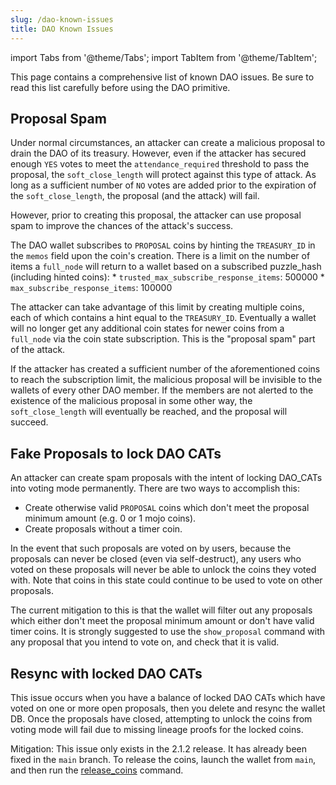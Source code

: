 ```yaml
---
slug: /dao-known-issues
title: DAO Known Issues
---
```


import Tabs from '@theme/Tabs';
import TabItem from '@theme/TabItem';

This page contains a comprehensive list of known DAO issues. Be sure to read this list carefully before using the DAO primitive.

## Proposal Spam

Under normal circumstances, an attacker can create a malicious proposal to drain the DAO of its treasury. However, even if the attacker has secured enough `YES` votes to meet the `attendance_required` threshold to pass the proposal, the `soft_close_length` will protect against this type of attack. As long as a sufficient number of `NO` votes are added prior to the expiration of the `soft_close_length`, the proposal (and the attack) will fail.

However, prior to creating this proposal, the attacker can use proposal spam to improve the chances of the attack's success.

The DAO wallet subscribes to `PROPOSAL` coins by hinting the `TREASURY_ID` in the `memos` field upon the coin's creation. There is a limit on the number of items a `full_node` will return to a wallet based on a subscribed puzzle_hash (including hinted coins): \* `trusted_max_subscribe_response_items`: 500000 \* `max_subscribe_response_items`: 100000

The attacker can take advantage of this limit by creating multiple coins, each of which contains a hint equal to the `TREASURY_ID`. Eventually a wallet will no longer get any additional coin states for newer coins from a `full_node` via the coin state subscription. This is the "proposal spam" part of the attack.

If the attacker has created a sufficient number of the aforementioned coins to reach the subscription limit, the malicious proposal will be invisible to the wallets of every other DAO member. If the members are not alerted to the existence of the malicious proposal in some other way, the `soft_close_length` will eventually be reached, and the proposal will succeed.

## Fake Proposals to lock DAO CATs

An attacker can create spam proposals with the intent of locking DAO_CATs into voting mode permanently. There are two ways to accomplish this:

- Create otherwise valid `PROPOSAL` coins which don't meet the proposal minimum amount (e.g. 0 or 1 mojo coins).
- Create proposals without a timer coin.

In the event that such proposals are voted on by users, because the proposals can never be closed (even via self-destruct), any users who voted on these proposals will never be able to unlock the coins they voted with. Note that coins in this state could continue to be used to vote on other proposals.

The current mitigation to this is that the wallet will filter out any proposals which either don't meet the proposal minimum amount or don't have valid timer coins. It is strongly suggested to use the `show_proposal` command with any proposal that you intend to vote on, and check that it is valid.

## Resync with locked DAO CATs

This issue occurs when you have a balance of locked DAO CATs which have voted on one or more open proposals, then you delete and resync the wallet DB. Once the proposals have closed, attempting to unlock the coins from voting mode will fail due to missing lineage proofs for the locked coins.

Mitigation: This issue only exists in the 2.1.2 release. It has already been fixed in the `main` branch. To release the coins, launch the wallet from `main`, and then run the [release_coins](/dao-cli#release_coins) command.
